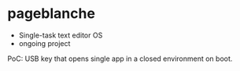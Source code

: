 # pageblanche

- Single-task text editor OS
- ongoing project

PoC: USB key that opens single app in a closed environment on boot.
